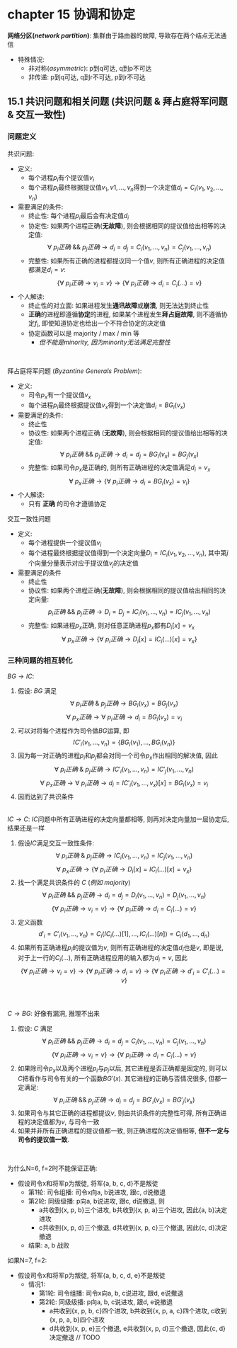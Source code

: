 # chapter 15 协调和协定

**网络分区(*network partition*)**: 集群由于路由器的故障, 导致存在两个结点无法通信
* 特殊情况:
    * 非对称(*asymmetric*): p到q可达, q到p不可达
    * 非传递: p到q可达, q到r不可达, p到r不可达

## 15.1 共识问题和相关问题 (共识问题 & 拜占庭将军问题 & 交互一致性)

### 问题定义
共识问题:
* 定义: 
    * 每个进程$p_i$有个提议值$v_i$
    * 每个进程$p_i$最终根据提议值$v_1, v1, ..., v_n$得到一个决定值$d_i = C_i (v_1, v_2, ..., v_n)$
* 需要满足的条件:
    * 终止性: 每个进程$p_i$最后会有决定值$d_i$
    * 协定性: 如果两个进程正确(**无故障**), 则会根据相同的提议值给出相等的决定值: 
        $$ \forall~ p_i正确~\&\&~p_j正确 \rightarrow d_i = d_j = C_i(v_1, ..., v_n) = C_j(v_1, ..., v_n)$$
    * 完整性: 如果所有正确的进程都提议同一个值$v$, 则所有正确进程的决定值都满足$d_i=v$:
        $$ \{ \forall~ p_i 正确 \rightarrow v_i = v \} \rightarrow \{ \forall~ p_i 正确 \rightarrow d_i = C_i(...) = v\} $$
* 个人解读:
    * 终止性的对立面: 如果进程发生**通讯故障**或**崩溃**, 则无法达到终止性 
    * **正确**的进程即遵循**协定**的进程, 如果某个进程发生**拜占庭故障**, 则不遵循协定$f_i$, 即使知道协定也给出一个不符合协定的决定值
    * 协定函数可以是 majority / max / min 等 
        * *但不能是minority, 因为minority无法满足完整性*
<br/>


拜占庭将军问题 (*Byzantine Generals Problem*):
* 定义:
    * 司令$p_x$有一个提议值$v_x$
    * 每个进程$p_i$最终根据提议值$v_x$得到一个决定值$d_i=BG_i (v_x)$
* 需要满足的条件:
    * 终止性
    * 协议性: 如果两个进程正确 (**无故障**), 则会根据相同的提议值给出相等的决定值: 
        $$ \forall~ p_i正确~\&\&~p_j正确 \rightarrow d_i = d_j = BG_i(v_x) = BG_j(v_x)$$
    * 完整性: 如果司令$p_x$是正确的, 则所有正确进程的决定值满足$d_i=v_x$
        $$ \forall~ p_x 正确 \rightarrow \{ \forall~ p_i 正确 \rightarrow d_i = BG_i(v_x) = v_i \} $$
* 个人解读:
    * 只有 **正确** 的司令才遵循协定

交互一致性问题
* 定义: 
    * 每个进程提供一个提议值$v_i$
    * 每个进程最终根据提议值得到一个决定向量$D_i=IC_i(v_1, v_2, ..., v_n)$, 其中第$j$个向量分量表示对应于提议值$v_j$的决定值
* 需要满足的条件
    * 终止性
    * 协议性: 如果两个进程正确(**无故障**), 则会根据相同的提议值给出相同的决定向量: 
        $$ p_i正确~\&\&~p_j正确 \rightarrow D_i = D_j = IC_i(v_1, ..., v_n)= IC_j(v_1, ..., v_n)$$
    * 完整性: 如果进程$p_x$正确, 则对任意正确进程$p_x$都有$D_i[x]=v_x$
        $$ \forall~ p_x 正确 \rightarrow \{ \forall~ p_i 正确 \rightarrow D_i[x] = IC_i(...)[x] = v_x \} $$


### 三种问题的相互转化
$BG \rightarrow IC$: 
1. 假设: $BG$ 满足 
    $$ \forall~ p_i 正确 ~\&~ p_j 正确 \rightarrow BG_i(v_x) = BG_j(v_x) $$
    $$ \forall~ p_x 正确 \rightarrow  \forall~ p_i 正确 \rightarrow d_i = BG_i(v_x) = v_i $$
2. 可以对将每个进程作为司令做$BG$运算, 即 
    $$IC'_i(v_1, ..., v_n) = \{BG_i(v_1), ..., BG_i(v_n)\}$$
3. 因为每一对正确的进程$p_i$和$p_j$都会对同一个司令$p_x$作出相同的解决值, 因此
    $$ \forall~ p_i 正确 ~\&~ p_j 正确 \rightarrow IC'_i(v_1, ..., v_n)=IC'_j(v_1, ..., v_n) $$
    $$ \forall~ p_x 正确 \rightarrow  \forall~ p_i 正确 \rightarrow d_i = IC'_i(v_1, ...,  v_x)[x] = BG_i(v_x) = v_i $$
4. 因而达到了共识条件
<br/><br/>


$IC \rightarrow C$: $IC$问题中所有正确进程的决定向量都相等, 则再对决定向量加一层协定后, 结果还是一样
1. 假设$IC$满足交互一致性条件: 
    $$ \forall~ p_i 正确 ~\&~ p_j 正确 \rightarrow IC_i(v_1, ..., v_n)=IC_j(v_1, ..., v_n) $$
    $$ \forall~ p_x 正确 \rightarrow \{ \forall~ p_i 正确 \rightarrow D_i[x] = IC_i(...)[x] = v_x \} $$
2. 找一个满足共识条件的 $C$ (*例如 majority*)
    $$ \forall~ p_i正确~\&\&~p_j正确 \rightarrow d_i = d_j = D_i(v_1, ..., v_n) = D_j(v_1, ..., v_n)$$
    $$ \{ \forall~ p_i 正确 \rightarrow v_i = v \} \rightarrow \{ \forall~ p_i 正确 \rightarrow d_i = C_i(...) = v\} $$
3. 定义函数 
    $$ d'_i = C'_i(v_1, ..., v_n)=C_i(IC_i(...)[1], ..., IC_i(...)[n])=C_i(d_1, ..., d_n)$$
4. 如果所有正确进程$p_i$的提议值为$v$, 则所有正确进程的决定值$d_i$也是$v$, 即是说, 对于上一行的$C_i(...)$, 所有正确进程应用的输入都为$d_i=v$, 因此
    $$ \{ \forall~ p_i 正确 \rightarrow v_i = v \} \rightarrow \{ \forall~ p_i 正确 \rightarrow d_i = v \} \rightarrow  \{ \forall~ p_i 正确 \rightarrow d'_i = C'_i(...) = v\} $$
<br/><br/>

$C \rightarrow BG$: 好像有漏洞, 推理不出来
1. 假设: $C$ 满足
    $$ \forall~ p_i正确~\&\&~p_j正确 \rightarrow d_i = d_j = C_i(v_1, ..., v_n) = C_j(v_1, ..., v_n)$$
    $$ \{ \forall~ p_i 正确 \rightarrow v_i = v \} \rightarrow \{ \forall~ p_i 正确 \rightarrow d_i = C_i(...) = v\} $$
2. 如果除司令$p_x$以及两个进程$p_i$与$p_j$以后, 其它进程是否正确都是固定的, 则可以$C$把看作与司令有关的一个函数$BG'(x)$. 其它进程的正确与否情况很多, 但都一定满足:
    $$ \forall~ p_i正确~\&\&~p_j正确 \rightarrow d_i = d_j = BG'_i(v_x) = BG'_j(v_x)$$
3. 如果司令与其它正确的进程都提议$v$, 则由共识条件的完整性可得, 所有正确进程的决定值都为$v$, 与司令一致
4. 如果并非所有正确进程的提议值都一致, 则正确进程的决定值相等, **但不一定与司令的提议值一致**.
<br/>


为什么N=6, f=2时不能保证正确:
* 假设司令x和将军p为叛徒, 将军{a, b, c, d}不是叛徒
    * 第1轮: 司令组播: 司令x向a, b说进攻, 跟c, d说撤退
    * 第2轮: 同级级播: p向a, b说进攻, 跟c, d说撤退, 则
        * a共收到{x, p, b}三个进攻, b共收到{x, p, a}三个进攻, 因此{a, b}决定进攻
        * c共收到{x, p, d}三个撤退, d共收到{x, p, c}三个撤退, 因此{c, d}决定撤退
    * 结果: a, b 战败

如果N=7, f=2:
* 假设司令x和将军p为叛徒, 将军{a, b, c, d, e}不是叛徒
    * 情况1:
        * 第1轮: 司令组播: 司令x向a, b, c说进攻, 跟d, e说撤退
        * 第2轮: 同级级播: p向a, b, c说进攻, 跟d, e说撤退
            * a共收到{x, p, b, c}四个进攻, b共收到{x, p, a, c}四个进攻, c收到{x, p, a, b}四个进攻
            * d共收到{x, p, e}三个撤退, e共收到{x, p, d}三个撤退, 因此{c, d}决定撤退
// TODO